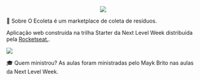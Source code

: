 <p align="center">
  <img src="https://github.com/vitorserrano/ecoleta/raw/master/.github/logo.png">
</p>

🔖 Sobre
O Ecoleta é um marketplace de coleta de resíduos.

Aplicação web construída na trilha Starter da Next Level Week distribuída pela [Rocketseat.](https://rocketseat.com.br/).

![](https://camo.githubusercontent.com/a3d153262faf551a92186f9cd4d6d30e836578a9/68747470733a2f2f692e696d6775722e636f6d2f7371784c4562782e6a7067)

🎓 Quem ministrou?
As aulas foram ministradas pelo Mayk Brito nas aulas da Next Level Week.
